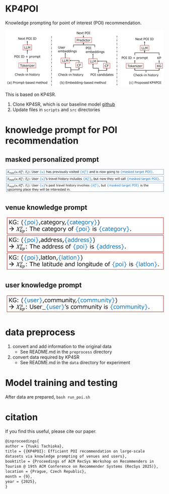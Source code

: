 # KP4POI
Knowledge prompting for point of interest (POI) recommendation.

![KP4POI](image/LLM_recom.png)

This is based on KP4SR.
1. Clone KP4SR, which is our baseline model [github](https://github.com/zhaijianyang/kp4sr)
2. Update files in `scripts` and `src` directories

# knowledge prompt for POI recommendation

## masked personalized prompt
![MPP](image/mpp.png)
## venue knowledge prompt
![kp_venue](image/kp_venue.png)
## user knowledge prompt
![kp_user](image/kp_user.png)


# data preprocess
1. convert and add information to the original data
    - See README.md in the `preprocess` directory
2. convert data required by KP4SR
    - See README.md in the `data` directory for experiment

# Model training and testing
After data are prepared, `bash run_poi.sh`

# citation
If you find this useful, please cite our paper.
```
@inproceedings{
author = {Yuuki Tachioka},
title = {{KP4POI}: Efficient POI recommendation on large-scale datasets via knowledge prompting of venues and users},
booktitle = {Proceedings of ACM RecSys Workshop on Recommenders in Tourism @ 19th ACM Conference on Recommender Systems (RecSys 2025)},
location = {Prague, Czech Republic},
month = {9},
year = {2025},
}
```
